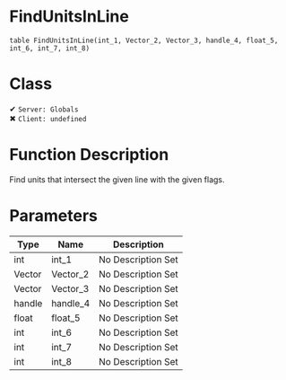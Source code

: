 # FindUnitsInLine
```
table FindUnitsInLine(int_1, Vector_2, Vector_3, handle_4, float_5, int_6, int_7, int_8)
```
# Class
✔ `Server: Globals`  
✖ `Client: undefined`  

# Function Description
Find units that intersect the given line with the given flags.
# Parameters
Type|Name|Description
--|--|--
int|int_1|No Description Set
Vector|Vector_2|No Description Set
Vector|Vector_3|No Description Set
handle|handle_4|No Description Set
float|float_5|No Description Set
int|int_6|No Description Set
int|int_7|No Description Set
int|int_8|No Description Set
